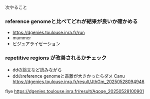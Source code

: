 次やること

### reference genomeと比べてどれが結果が良いか確かめる
- https://dgenies.toulouse.inra.fr/run
- mummer
- ビジュアライゼーション

### repetitive regions が改善されるかチェック
- ddの論文など読みながら
- ddのreference genomeと乖離が大きかったらダメ
Canu
https://dgenies.toulouse.inra.fr/result/JthGm_20250528094946

flye
https://dgenies.toulouse.inra.fr/result/Aqoqe_20250528100901


